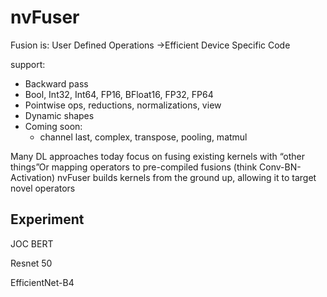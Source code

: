 # nvFuser

Fusion is: User Defined Operations $\rightarrow$Efficient Device Specific Code

support:

* Backward pass
* Bool, Int32, Int64, FP16, BFloat16, FP32, FP64
* Pointwise ops, reductions, normalizations, view
* Dynamic shapes
* Coming soon:
  * channel last, complex, transpose, pooling, matmul

Many DL approaches today focus on fusing existing kernels with “other things”Or mapping operators to pre-compiled fusions (think Conv-BN-Activation)
nvFuser builds kernels from the ground up, allowing it to target novel operators

## Experiment

JOC BERT

Resnet 50

EfficientNet-B4
